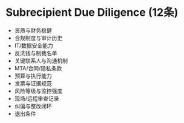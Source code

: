 # Subrecipient Due Diligence (12条)

- 资质与财务稳健
- 合规制度与审计历史
- IT/数据安全能力
- 反洗钱与制裁名单
- 关键联系人与沟通机制
- MTA/合同/隐私条款
- 预算与执行能力
- 发票与证据规范
- 风险等级与监控强度
- 现场/远程审查记录
- 纠偏与整改闭环
- 退出条件
